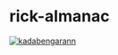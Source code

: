# rick-almanac

[![kadabengarann](https://circleci.com/gh/kadabengarann/rick-almanac.svg?style=svg)](https://circleci.com/gh/kadabengarann/rick-almanac)
